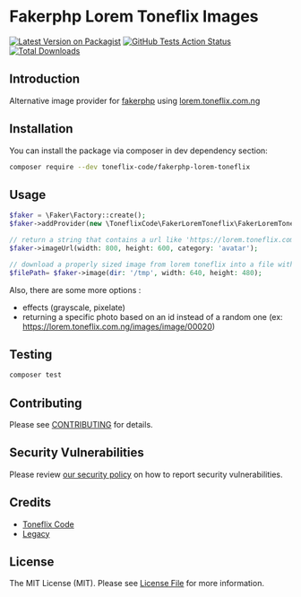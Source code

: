 # Fakerphp Lorem Toneflix Images

[![Latest Version on Packagist](https://img.shields.io/packagist/v/toneflix-code/fakerphp-lorem-toneflix.svg?style=flat-square)](https://packagist.org/packages/toneflix-code/fakerphp-lorem-toneflix)
[![GitHub Tests Action Status](https://img.shields.io/github/actions/workflow/status/toneflix-code/fakerphp-lorem-toneflix/run-tests.yml?branch=main&style=flat-square)](https://github.com/toneflix-code/fakerphp-lorem-toneflix/actions?query=workflow%3ATests+branch%3Amain)
[![Total Downloads](https://img.shields.io/packagist/dt/toneflix-code/fakerphp-lorem-toneflix.svg?style=flat-square)](https://packagist.org/packages/toneflix-code/fakerphp-lorem-toneflix)

## Introduction

Alternative image provider for [fakerphp](https://github.com/fakerphp/faker) using [lorem.toneflix.com.ng](https://lorem.toneflix.com.ng)

## Installation

You can install the package via composer in dev dependency section:

```bash
composer require --dev toneflix-code/fakerphp-lorem-toneflix
```

## Usage

```php
$faker = \Faker\Factory::create();
$faker->addProvider(new \ToneflixCode\FakerLoremToneflix\FakerLoremToneflixProvider($faker));

// return a string that contains a url like 'https://lorem.toneflix.com.ng/images/avatar?w=800&h=600'
$faker->imageUrl(width: 800, height: 600, category: 'avatar');

// download a properly sized image from lorem toneflix into a file with a file path like '/tmp/13b73edae8443990be1aa8f1a483bc27.jpg'
$filePath= $faker->image(dir: '/tmp', width: 640, height: 480);
```

Also, there are some more options :

-   effects (grayscale, pixelate)
-   returning a specific photo based on an id instead of a random one (ex: https://lorem.toneflix.com.ng/images/image/00020)

## Testing

```bash
composer test
```

## Contributing

Please see [CONTRIBUTING](.github/CONTRIBUTING.md) for details.

## Security Vulnerabilities

Please review [our security policy](../../security/policy) on how to report security vulnerabilities.

## Credits

-   [Toneflix Code](https://github.com/toneflix)
-   [Legacy ](https://github.com/3m1n3nc3)

## License

The MIT License (MIT). Please see [License File](LICENSE.md) for more information.
